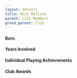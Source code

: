 ```yaml
---
layout: default
title: Nick Mallios
parent: Life Members
grand_parent: Club
---
```


#### Born
 

#### Years Involved


#### Individual Playing Achievements


#### Club Awards

